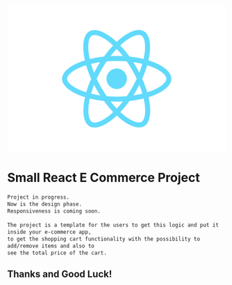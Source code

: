 

![My Image](react_logo.png)

# Small React E Commerce Project









```
Project in progress.
Now is the design phase.
Responsiveness is coming soon.

The project is a template for the users to get this logic and put it inside your e-commerce app,
to get the shopping cart functionality with the possibility to add/remove items and also to 
see the total price of the cart.

```

## Thanks and Good Luck!